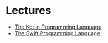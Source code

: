 # Lectures

* [The Kotlin Programming Language](https://docs.google.com/presentation/d/1N4maPXHjq0L4SwNajw3eazI_6_j_64kwgWEsnq_5eV4/edit?usp=sharing)
* [The Swift Programming Language](https://docs.google.com/presentation/d/11KlG5QV1-F4tNIfPurDbn7wVTpesaX7lGDwHunZj1UI/edit?usp=sharing)
